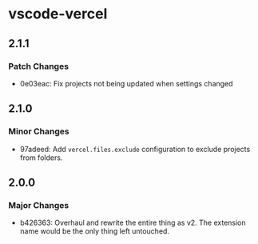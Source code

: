 # vscode-vercel

## 2.1.1

### Patch Changes

- 0e03eac: Fix projects not being updated when settings changed

## 2.1.0

### Minor Changes

- 97adeed: Add `vercel.files.exclude` configuration to exclude projects from folders.

## 2.0.0

### Major Changes

- b426363: Overhaul and rewrite the entire thing as v2. The extension name would be the only thing left untouched.

